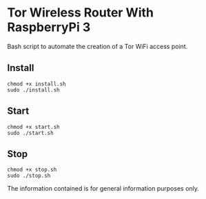 # Tor Wireless Router With RaspberryPi 3
Bash script to automate the creation of a Tor WiFi access point.

## Install
```
chmod +x install.sh
sudo ./install.sh
```

## Start
```
chmod +x start.sh
sudo ./start.sh
```

## Stop
```
chmod +x stop.sh
sudo ./stop.sh
```
The information contained is for general information purposes only.
